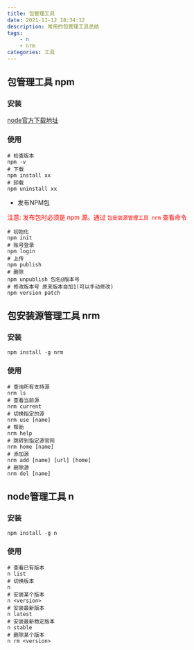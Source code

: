 ```yaml
---
title: 包管理工具
date: 2021-11-12 18:34:12
description: 常用的包管理工具总结
tags:
    - n
    - nrm
categories: 工具
---
```


## 包管理工具 npm

### 安装

[node官方下载地址](https:#nodejs.org/en/download/)

### 使用

```npm常用命令
# 检查版本
npm -v
# 下载
npm install xx
# 卸载
npm uninstall xx
```

- 发布NPM包

<font color='red'> 注意: 发布包时必须是 npm 源。通过 `包安装源管理工具 nrm` 查看命令 </font>

```发布NPM包
# 初始化
npm init
# 账号登录
npm login
# 上传
npm publish
# 删除
npm unpublish 包名@版本号
# 修改版本号 原来版本自加1(可以手动修改)
npm version patch
```

## 包安装源管理工具 nrm

### 安装

`
npm install -g nrm
`
### 使用

```nrm常用命令
# 查询所有支持源
nrm ls
# 查看当前源
nrm current
# 切换指定的源
nrm use [name]
# 帮助
nrm help
# 跳转到指定源官网
nrm home [name]
# 添加源
nrm add [name] [url] [home]
# 删除源
nrm del [name]
```

## node管理工具 n

### 安装

`
npm install -g n
`

### 使用

```n常用命令
# 查看已有版本
n list
# 切换版本
n
# 安装某个版本
n <version>
# 安装最新版本
n latest
# 安装最新稳定版本
n stable
# 删除某个版本
n rm <version>
```
